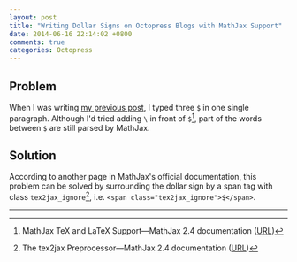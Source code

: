 ```yaml
---
layout: post
title: "Writing Dollar Signs on Octopress Blogs with MathJax Support"
date: 2014-06-16 22:14:02 +0800
comments: true
categories: Octopress
---
```


Problem
---

When I was writing [my previous post][PrevPost], I typed three `$` in
one single paragraph.  Although I'd tried adding `\` in front of
`$`[^1], part of the words between `$` are still parsed by MathJax.

Solution
---

According to another page in MathJax's official documentation, this
problem can be solved by surrounding the dollar sign by a span tag
with class `tex2jax_ignore`[^2], i.e. `<span
class="tex2jax_ignore">$</span>`.

---

[^1]: MathJax TeX and LaTeX Support—MathJax 2.4 documentation ([URL][MathJaxDoc1])
[^2]: The tex2jax Preprocessor—MathJax 2.4 documentation ([URL][MathJaxDoc2])

[PrevPost]: /blog/2014/06/16/noscript-abe-rules-for-wlan-web-portal-login/ "NoScript ABE Rules for WLAN Web Portal Login"
[MathJaxDoc1]: http://docs.mathjax.org/en/latest/tex.html#tex-and-latex-math-delimiters
[MathJaxDoc2]: http://docs.mathjax.org/en/latest/options/tex2jax.html
